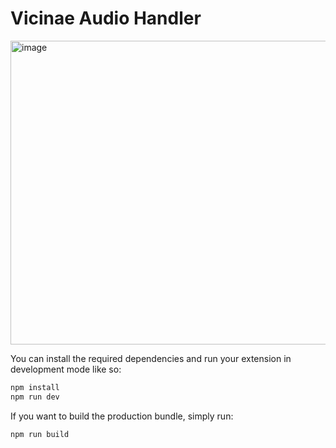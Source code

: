 # Vicinae Audio Handler

<img width="770" height="486" alt="image" src="https://github.com/user-attachments/assets/961b9623-a119-4147-90f5-b8dbdd62e879" />


You can install the required dependencies and run your extension in development mode like so:

```bash
npm install
npm run dev
```

If you want to build the production bundle, simply run:

```bash
npm run build
```
